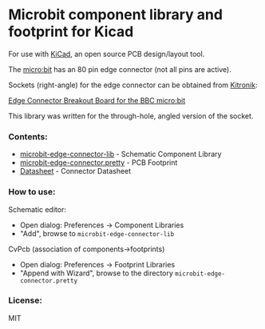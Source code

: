 # Microbit component library and footprint for Kicad

For use with [KiCad](http://kicad-pcb.org/), an open source PCB design/layout tool.

The [micro:bit](http://microbit.org/) has an 80 pin edge connector (not all pins are active). 

Sockets (right-angle) for the edge connector can be obtained from [Kitronik](https://www.kitronik.co.uk):

[Edge Connector Breakout Board for the BBC micro:bit](https://www.kitronik.co.uk/5601-edge-connector-breakout-board.html)

This library was written for the through-hole, angled version of the socket.

### Contents:

- [microbit-edge-connector-lib](./microbit-edge-connector-lib) - Schematic Component Library 
- [microbit-edge-connector.pretty](./microbit-edge-connector-lib.pretty) - PCB Footprint
- [Datasheet](./Datasheet) - Connector Datasheet

### How to use:

Schematic editor:

- Open dialog: Preferences -> Component Libraries
- "Add", browse to ```microbit-edge-connector-lib```

CvPcb (association of components->footprints)

- Open dialog: Preferences -> Footprint Libraries
- "Append with Wizard", browse to the directory ```microbit-edge-connector.pretty```

### License:

MIT
